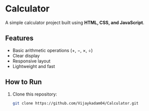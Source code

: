 # Calculator

A simple calculator project built using **HTML, CSS, and JavaScript**.

## Features
- Basic arithmetic operations (+, −, ×, ÷)
- Clear display
- Responsive layout
- Lightweight and fast

## How to Run
1. Clone this repository:
   ```bash
   git clone https://github.com/Vijaykadam04/Calculator.git
